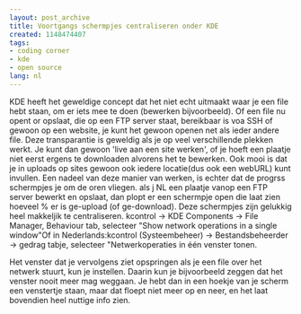 ```yaml
---
layout: post_archive
title: Voortgangs schermpjes centraliseren onder KDE
created: 1148474407
tags:
- coding corner
- kde
- open source
lang: nl
---
```

KDE heeft het geweldige concept dat het niet echt uitmaakt waar je een file hebt staan, om er iets mee te doen (bewerken bijvoorbeeld). Of een file nu opent or opslaat, die op een FTP server staat, bereikbaar is voa SSH of gewoon op een website, je kunt het gewoon openen net als ieder andere file. Deze transparantie is geweldig als je op veel verschillende plekken werkt. Je kunt dan gewoon 'live aan een site werken', of je hoeft een plaatje niet eerst ergens te downloaden alvorens het te bewerken. Ook mooi is dat je in uploads op sites gewoon ook iedere locatie(dus ook een webURL) kunt invullen. Een nadeel van deze manier van werken, is echter dat de progrss schermpjes je om de oren vliegen. als j NL een plaatje vanop een FTP server bewerkt en opslaat, dan plopt er een schermpje open die laat zien hoeveel % er is ge-upload (of ge-download). Deze schermpjes zijn gelukkig heel makkeljik te centraliseren. kcontrol -> KDE Components -> File Manager,  Behaviour tab, selecteer "Show network operations in a single window"Of in Nederlands:kcontrol (Systeembeheer) -> Bestandsbeheerder -> gedrag tabje, selecteer "Netwerkoperaties in één venster tonen.

Het venster dat je vervolgens ziet opspringen als je een file over het netwerk stuurt, kun je instellen. Daarin kun je bijvoorbeeld zeggen dat het venster nooit meer mag weggaan. Je hebt dan in een hoekje van je scherm een venstertje staan, maar dat floept niet meer op en neer, en het laat bovendien heel nuttige info zien. 
